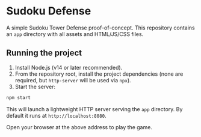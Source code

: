 # Sudoku Defense

A simple Sudoku Tower Defense proof-of-concept. This repository contains an `app` directory with all assets and HTML/JS/CSS files.

## Running the project

1. Install Node.js (v14 or later recommended).
2. From the repository root, install the project dependencies (none are required, but `http-server` will be used via `npx`).
3. Start the server:

```bash
npm start
```

This will launch a lightweight HTTP server serving the `app` directory. By default it runs at `http://localhost:8080`.

Open your browser at the above address to play the game.


